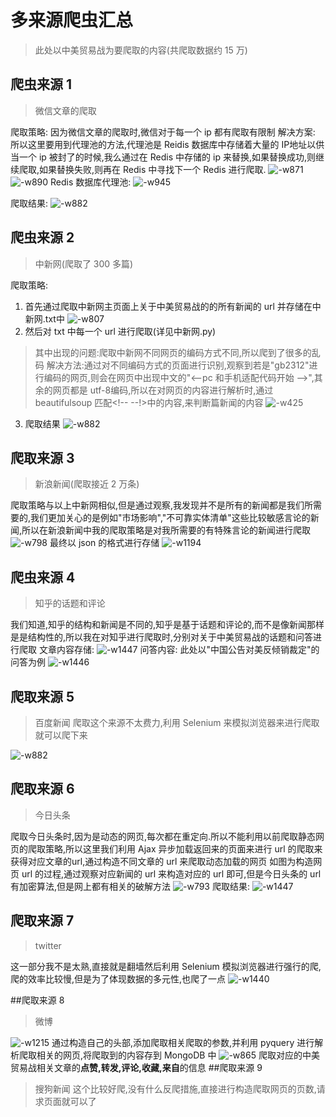 # 多来源爬虫汇总
>此处以中美贸易战为要爬取的内容(共爬取数据约 15 万)

## 爬虫来源 1
>微信文章的爬取

爬取策略: 因为微信文章的爬取时,微信对于每一个 ip 都有爬取有限制
解决方案: 所以这里要用到代理池的方法,代理池是 Reidis 数据库中存储着大量的 IP地址以供当一个 ip 被封了的时候,我么通过在 Redis 中存储的 ip 来替换,如果替换成功,则继续爬取,如果替换失败,则再在 Redis 中寻找下一个 Redis 进行爬取.
![-w871](media/15617777489044.jpg)
![-w890](media/15617777618062.jpg)
Redis 数据库代理池:
![-w945](media/15618122964014.jpg)

爬取结果:
![-w882](media/15617777927234.jpg)

## 爬虫来源 2 
>中新网(爬取了 300 多篇)

爬取策略:
1. 首先通过爬取中新网主页面上关于中美贸易战的的所有新闻的 url
并存储在中新网.txt中
![-w807](media/15617749959984.jpg)
2. 然后对 txt 中每一个 url 进行爬取(详见中新网.py)
>其中出现的问题:爬取中新网不同网页的编码方式不同,所以爬到了很多的乱码
>解决方法:通过对不同编码方式的页面进行识别,观察到若是"gb2312"进行编码的网页,则会在网页中出现中文的"<--pc 和手机适配代码开始 -->",其余的网页都是 utf-8编码,所以在对网页的内容进行解析时,通过 beautifulsoup 匹配<!-- --!>中的内容,来判断篇新闻的内容
>![-w425](media/15617756214819.jpg)

3. 爬取结果
![-w882](media/15617758684983.jpg)

## 爬取来源 3
>新浪新闻(爬取接近 2 万条)

爬取策略与以上中新网相似,但是通过观察,我发现并不是所有的新闻都是我们所需要的,我们更加关心的是例如"市场影响","不可靠实体清单"这些比较敏感言论的新闻,所以在新浪新闻中我的爬取策略是对我所需要的有特殊言论的新闻进行爬取
![-w798](media/15617764570326.jpg)
最终以 json 的格式进行存储
![-w1194](media/15617767757167.jpg)
## 爬虫来源 4
>知乎的话题和评论

我们知道,知乎的结构和新闻是不同的,知乎是基于话题和评论的,而不是像新闻那样是是结构性的,所以我在对知乎进行爬取时,分别对关于中美贸易战的话题和问答进行爬取
文章内容存储:
![-w1447](media/15617787709148.jpg)
问答内容:
此处以"中国公告对美反倾销裁定"的问答为例
![-w1446](media/15617788176577.jpg)
## 爬取来源 5
>百度新闻
爬取这个来源不太费力,利用 Selenium 来模拟浏览器来进行爬取就可以爬下来

![-w882](media/15617792902274.jpg)

## 爬取来源 6
>今日头条

爬取今日头条时,因为是动态的网页,每次都在重定向.所以不能利用以前爬取静态网页的爬取策略,所以这里我们利用 Ajax 异步加载返回来的页面来进行 url 的爬取来获得对应文章的url,通过构造不同文章的 url 来爬取动态加载的网页
如图为构造网页 url 的过程,通过观察对应新闻的 url 来构造对应的 url 即可,但是今日头条的 url 有加密算法,但是网上都有相关的破解方法
![-w793](media/15617797253646.jpg)
爬取结果:
![-w1447](media/15617798196685.jpg)

## 爬取来源 7
>twitter

这一部分我不是太熟,直接就是翻墙然后利用 Selenium 模拟浏览器进行强行的爬,爬的效率比较慢,但是为了体现数据的多元性,也爬了一点
![-w1440](media/15617798976990.jpg)

##爬取来源 8
>微博

![-w1215](media/15618128147072.jpg)
通过构造自己的头部,添加爬取相关爬取的参数,并利用 pyquery 进行解析爬取相关的网页,将爬取到的内容存到 MongoDB 中
![-w865](media/15618130163464.jpg)
爬取对应的中美贸易战相关文章的**点赞,转发,评论,收藏,来自**的信息
##爬取来源 9
>搜狗新闻
这个比较好爬,没有什么反爬措施,直接进行构造爬取网页的页数,请求页面就可以了




